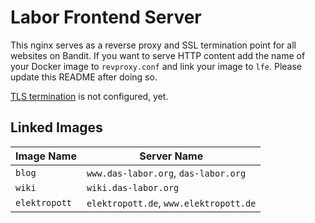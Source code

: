 Labor Frontend Server
=====================

This nginx serves as a reverse proxy and SSL termination point for all websites
on Bandit. If you want to serve HTTP content add the name of your Docker image
to `revproxy.conf` and link your image to `lfe`. Please update this README
after doing so.

[TLS termination](http://www.zdnet.com/article/google-the-nsa-and-the-need-for-locking-down-datacenter-traffic/) is not configured, yet.

Linked Images
-------------

| Image Name    | Server Name                            |
| ------------- | -------------------------------------- |
| `blog`        | `www.das-labor.org`, `das-labor.org`   |
| `wiki`        | `wiki.das-labor.org`                   |
| `elektropott` | `elektropott.de`, `www.elektropott.de` |
